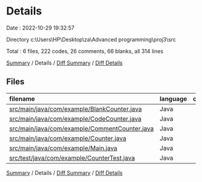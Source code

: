 # Details

Date : 2022-10-29 19:32:57

Directory c:\\Users\\HP\\Desktop\\za\\Advanced programming\\proj3\\src

Total : 6 files,  222 codes, 26 comments, 66 blanks, all 314 lines

[Summary](results.md) / Details / [Diff Summary](diff.md) / [Diff Details](diff-details.md)

## Files
| filename | language | code | comment | blank | total |
| :--- | :--- | ---: | ---: | ---: | ---: |
| [src/main/java/com/example/BlankCounter.java](/src/main/java/com/example/BlankCounter.java) | Java | 34 | 1 | 6 | 41 |
| [src/main/java/com/example/CodeCounter.java](/src/main/java/com/example/CodeCounter.java) | Java | 42 | 2 | 6 | 50 |
| [src/main/java/com/example/CommentCounter.java](/src/main/java/com/example/CommentCounter.java) | Java | 41 | 1 | 8 | 50 |
| [src/main/java/com/example/Counter.java](/src/main/java/com/example/Counter.java) | Java | 21 | 4 | 12 | 37 |
| [src/main/java/com/example/Main.java](/src/main/java/com/example/Main.java) | Java | 32 | 2 | 14 | 48 |
| [src/test/java/com/example/CounterTest.java](/src/test/java/com/example/CounterTest.java) | Java | 52 | 16 | 20 | 88 |

[Summary](results.md) / Details / [Diff Summary](diff.md) / [Diff Details](diff-details.md)